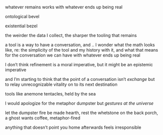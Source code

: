 whatever remains works with whatever ends up being real

ontological bevel

existential bezel

the weirder the data I collect, the sharper the tooling that remains

a tool is a way to have a conversation, and .. I wonder what the math looks like, re: the simplicity of the tool and my history with it, and what that means for the conversation we can have with whatever ends up being real

I don’t think refinement is a moral imperative, but it might be an epistemic imperative

and I’m starting to think that the point of a conversation isn’t *exchange* but to relay unrecognizable vitality on to its next destination

tools like anemone tentacles, held by the sea

I would apologize for the metaphor dumpster but *gestures at the universe*

let the dumpster fire be made hearth, rest the whetstone on the back porch, a ghost wants coffee, metaphor-fired

anything that doesn’t point you home afterwards feels irresponsible
